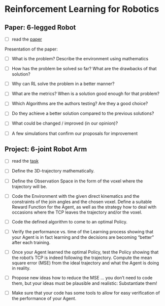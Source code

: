 # Reinforcement Learning for Robotics


## Paper: 6-legged Robot

- [ ] read the [paper](https://github.com/7AtAri/Robot_ReinforcementLearning/blob/main/2023WiSe_2PZR_RL_05.pdf)
      
Presentation of the paper:

- [ ] What is the problem? Describe the environment using mathematics
- [ ] How has the problem be solved so far? What are the drawbacks of that solution?
- [ ] Why can RL solve the problem in a better manner?
- [ ] What are the metrics? When is a solution good enough for that problem?
- [ ] Which Algorithms are the authors testing? Are they a good choice?
- [ ] Do they achieve a better solution compared to the previous solutions?
- [ ] What could be changed / improved (in our opinion)?
- [ ] A few simulations that confirm our proposals for improvement


## Project: 6-joint Robot Arm

- [ ] read the [task](https://github.com/7AtAri/Robot_ReinforcementLearning/blob/main/2023%20WiSe_2PZR_Coding_Task_05.pdf)

- [ ]	Define the 3D-trajectory mathematically.
- [ ]	Define the Observation Space in the form of the voxel where the trajectory will be.
- [ ] Code the Environment with the given direct kinematics and the constraints of the join angles and the chosen voxel.
      Define a suitable Reward Function for the Agent,
      as well as the strategy how to deal with occasions where the TCP leaves the trajectory and/or the voxel.
- [ ]	Code the defined algorithm to come to an optimal Policy.
- [ ]	Verify the performance vs. time of the Learning process showing that your Agent is in fact learning
      and the decisions are becoming “better” after each training.
- [ ] Once your Agent learned the optimal Policy, test the Policy
      showing that the robot’s TCP is indeed following the trajectory.
      Compute the mean square error (MSE) from the ideal trajectory and what the Agent is doing in reality.
- [ ]	Propose new ideas how to reduce the MSE …
      you don’t need to code them, but your ideas must be plausible and realistic: Substantiate them! 
- [ ]	Make sure that your code has some tools to allow for easy verification of the performance of your Agent.
